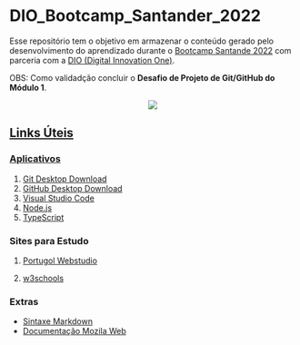 # DIO_Bootcamp_Santander_2022
Esse repositório tem o objetivo em armazenar o conteúdo gerado pelo desenvolvimento do aprendizado durante o [Bootcamp Santande 2022](https://app.becas-santander.com/pt-BR/program/bolsas-santander-tecnologia-santander-bootcamp-2022) com parceria com a [DIO (Digital Innovation One)](https://www.dio.me/).

OBS: Como validadção concluir o <strong>Desafio de Projeto de Git/GitHub do Módulo 1</strong>.


<!--
![image](https://user-images.githubusercontent.com/85805420/172208503-2680e538-7a33-4544-a252-f25a8ce4bf1d.png)-->

<p align="center">
 <a href="https://www.dio.me/"> <img src="https://user-images.githubusercontent.com/85805420/172208503-2680e538-7a33-4544-a252-f25a8ce4bf1d.png">

 


## Links Úteis

<h3>Aplicativos</h3>

1. [Git Desktop Download](https://git-scm.com/downloads)
2. [GitHub Desktop Download](https://desktop.github.com/)
3. [Visual Studio Code](https://code.visualstudio.com/)
4. [Node.js](https://nodejs.org/en/)
5. [TypeScript](https://www.typescriptlang.org/download)


<h3>Sites para Estudo</h3>

1. [Portugol Webstudio](https://portugol-webstudio.cubos.io/ide)

2. [w3schools](https://www.w3schools.com/)


<h3>Extras</h3>

- [Sintaxe Markdown](https://www.markdownguide.org/basic-syntax/)
- [Documentação Mozila Web](https://developer.mozilla.org/pt-BR/docs/Learn/JavaScript/First_steps/Math)



